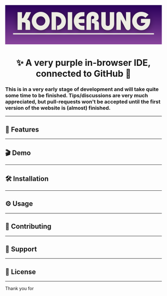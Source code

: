<img src="/public/images/repo/readme_banner.png" alt="README Banner">

<h1 align="center">✨ A very purple in-browser IDE, connected to GitHub 👾</h1>

### This is in a very early stage of development and will take quite some time to be finished. Tips/discussions are very much appreciated, but pull-requests won't be accepted until the first version of the website is (almost) finished.
---

## 🚀 Features


---

## 🎬 Demo


---

## 🛠️ Installation


---

## ⚙️ Usage


---

## 🤝 Contributing

---

## 📨 Support

---

## 📜 License

---
Thank you for 
